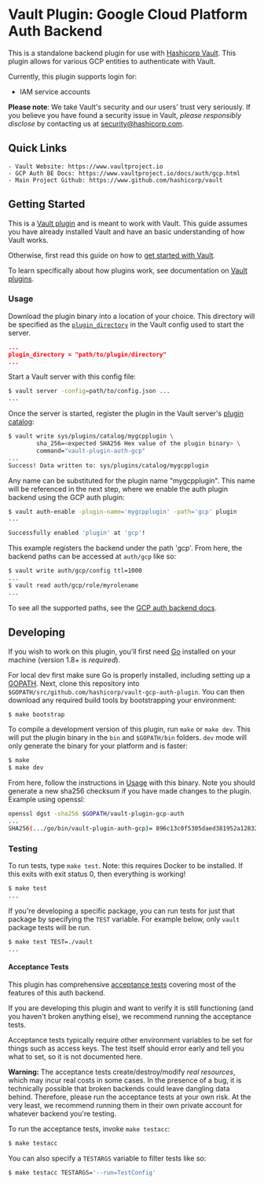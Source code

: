 # Vault Plugin: Google Cloud Platform Auth Backend

This is a standalone backend plugin for use with [Hashicorp Vault](https://www.github.com/hashicorp/vault).
This plugin allows for various GCP entities to authenticate with Vault.

Currently, this plugin supports login for:
- IAM service accounts

**Please note**: We take Vault's security and our users' trust very seriously. If you believe you have found a security issue in Vault, _please responsibly disclose_ by contacting us at [security@hashicorp.com](mailto:security@hashicorp.com).

## Quick Links
    - Vault Website: https://www.vaultproject.io
    - GCP Auth BE Docs: https://www.vaultproject.io/docs/auth/gcp.html
    - Main Project Github: https://www.github.com/hashicorp/vault


## Getting Started

This is a [Vault plugin](https://www.vaultproject.io/docs/internals/plugins.html)
and is meant to work with Vault. This guide assumes you have already installed Vault
and have an basic understanding of how Vault works.

Otherwise, first read this guide on how to [get started with Vault](https://www.vaultproject.io/intro/getting-started/install.html).

To learn specifically about how plugins work, see documentation on [Vault plugins](https://www.vaultproject.io/docs/internals/plugins.html).

### Usage

Download the plugin binary into a location of your choice. This directory
will be specified as the [`plugin_directory`](https://www.vaultproject.io/docs/configuration/index.html#plugin_directory)
in the Vault config used to start the server.

```json
...
plugin_directory = "path/to/plugin/directory"
...
```

Start a Vault server with this config file:
```sh
$ vault server -config=path/to/config.json ...
...
```

Once the server is started, register the plugin in the Vault server's [plugin catalog](https://www.vaultproject.io/docs/internals/plugins.html#plugin-catalog):

```sh
$ vault write sys/plugins/catalog/mygcpplugin \
        sha_256=<expected SHA256 Hex value of the plugin binary> \
        command="vault-plugin-auth-gcp"
...
Success! Data written to: sys/plugins/catalog/mygcpplugin
```

Any name can be substituted for the plugin name "mygcpplugin". This
name will be referenced in the next step, where we enable the auth
plugin backend using the GCP auth plugin:

```sh
$ vault auth-enable -plugin-name='mygcpplugin' -path='gcp' plugin
...

Successfully enabled 'plugin' at 'gcp'!
```

This example registers the backend under the path 'gcp'.
From here, the backend paths can be accessed at `auth/gcp` like so:

```sh
$ vault write auth/gcp/config ttl=1000
...
$ vault read auth/gcp/role/myrolename
...
```

To see all the supported paths, see the [GCP auth backend docs](https://www.vaultproject.io/docs/auth/gcp.html).

## Developing

If you wish to work on this plugin, you'll first need
[Go](https://www.golang.org) installed on your machine
(version 1.8+ is *required*).

For local dev first make sure Go is properly installed, including
setting up a [GOPATH](https://golang.org/doc/code.html#GOPATH).
Next, clone this repository into
`$GOPATH/src/github.com/hashicorp/vault-gcp-auth-plugin`.
You can then download any required build tools by bootstrapping your
environment:

```sh
$ make bootstrap
```

To compile a development version of this plugin, run `make` or `make dev`.
This will put the plugin binary in the `bin` and `$GOPATH/bin` folders. `dev`
mode will only generate the binary for your platform and is faster:

```sh
$ make
$ make dev
```

From here, follow the instructions in [Usage](#usage) with this binary. Note you
should generate a new sha256 checksum if you have made changes to the
plugin. Example using openssl:

```sh
openssl dgst -sha256 $GOPATH/vault-plugin-gcp-auth
...
SHA256(.../go/bin/vault-plugin-auth-gcp)= 896c13c0f5305daed381952a128322e02bc28a57d0c862a78cbc2ea66e8c6fa1
```

### Testing

To run tests, type `make test`. Note: this requires Docker to be installed. If
this exits with exit status 0, then everything is working!

```sh
$ make test
...
```

If you're developing a specific package, you can run tests for just that
package by specifying the `TEST` variable. For example below, only
`vault` package tests will be run.

```sh
$ make test TEST=./vault
...
```

#### Acceptance Tests

This plugin has comprehensive [acceptance tests](https://en.wikipedia.org/wiki/Acceptance_testing)
covering most of the features of this auth backend.

If you are developing this plugin and want to verify it is still
functioning (and you haven't broken anything else), we recommend
running the acceptance tests.

Acceptance tests typically require other environment variables to be set for
things such as access keys. The test itself should error early and tell
you what to set, so it is not documented here.

**Warning:** The acceptance tests create/destroy/modify *real resources*,
which may incur real costs in some cases. In the presence of a bug,
it is technically possible that broken backends could leave dangling
data behind. Therefore, please run the acceptance tests at your own risk.
At the very least, we recommend running them in their own private
account for whatever backend you're testing.

To run the acceptance tests, invoke `make testacc`:

```sh
$ make testacc
```

You can also specify a `TESTARGS` variable to filter tests like so:

```sh
$ make testacc TESTARGS='--run=TestConfig'
```
